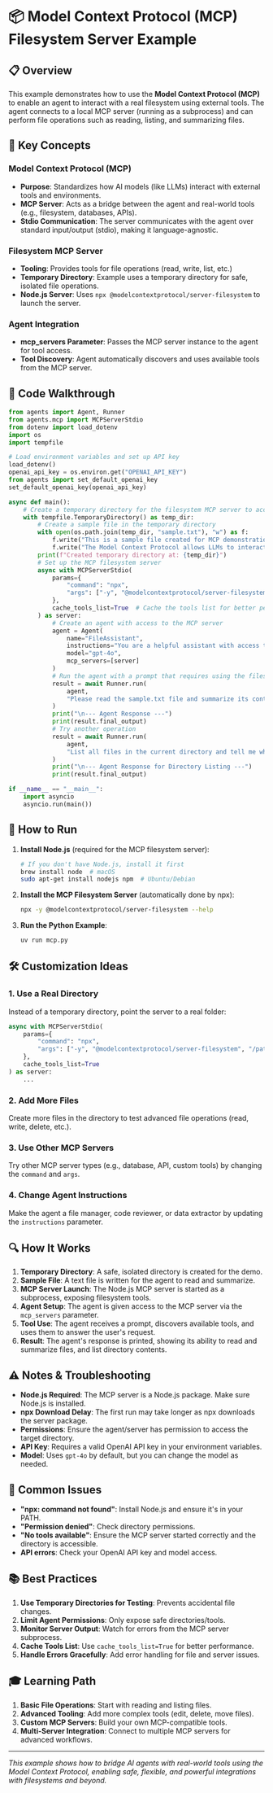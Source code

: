 # 📦 Model Context Protocol (MCP) Filesystem Server Example

## 📋 Overview
This example demonstrates how to use the **Model Context Protocol (MCP)** to enable an agent to interact with a real filesystem using external tools. The agent connects to a local MCP server (running as a subprocess) and can perform file operations such as reading, listing, and summarizing files.

## 🎯 Key Concepts

### **Model Context Protocol (MCP)**
- **Purpose**: Standardizes how AI models (like LLMs) interact with external tools and environments.
- **MCP Server**: Acts as a bridge between the agent and real-world tools (e.g., filesystem, databases, APIs).
- **Stdio Communication**: The server communicates with the agent over standard input/output (stdio), making it language-agnostic.

### **Filesystem MCP Server**
- **Tooling**: Provides tools for file operations (read, write, list, etc.)
- **Temporary Directory**: Example uses a temporary directory for safe, isolated file operations.
- **Node.js Server**: Uses `npx @modelcontextprotocol/server-filesystem` to launch the server.

### **Agent Integration**
- **mcp_servers Parameter**: Passes the MCP server instance to the agent for tool access.
- **Tool Discovery**: Agent automatically discovers and uses available tools from the MCP server.

## 📁 Code Walkthrough

```python
from agents import Agent, Runner
from agents.mcp import MCPServerStdio
from dotenv import load_dotenv
import os
import tempfile

# Load environment variables and set up API key
load_dotenv()
openai_api_key = os.environ.get("OPENAI_API_KEY")
from agents import set_default_openai_key
set_default_openai_key(openai_api_key)

async def main():
    # Create a temporary directory for the filesystem MCP server to access
    with tempfile.TemporaryDirectory() as temp_dir:
        # Create a sample file in the temporary directory
        with open(os.path.join(temp_dir, "sample.txt"), "w") as f:
            f.write("This is a sample file created for MCP demonstration.\n")
            f.write("The Model Context Protocol allows LLMs to interact with tools like filesystems.\n")
        print(f"Created temporary directory at: {temp_dir}")
        # Set up the MCP filesystem server
        async with MCPServerStdio(
            params={
                "command": "npx",
                "args": ["-y", "@modelcontextprotocol/server-filesystem", temp_dir],
            },
            cache_tools_list=True  # Cache the tools list for better performance
        ) as server:
            # Create an agent with access to the MCP server
            agent = Agent(
                name="FileAssistant",
                instructions="You are a helpful assistant with access to a filesystem. Use the provided tools to read files and help the user understand their contents.",
                model="gpt-4o",
                mcp_servers=[server]
            )
            # Run the agent with a prompt that requires using the filesystem tools
            result = await Runner.run(
                agent, 
                "Please read the sample.txt file and summarize its contents."
            )
            print("\n--- Agent Response ---")
            print(result.final_output)
            # Try another operation
            result = await Runner.run(
                agent,
                "List all files in the current directory and tell me what you can do with them."
            )
            print("\n--- Agent Response for Directory Listing ---")
            print(result.final_output)

if __name__ == "__main__":
    import asyncio
    asyncio.run(main())
```

## 🚀 How to Run

1. **Install Node.js** (required for the MCP filesystem server):
   ```bash
   # If you don't have Node.js, install it first
   brew install node  # macOS
   sudo apt-get install nodejs npm  # Ubuntu/Debian
   ```
2. **Install the MCP Filesystem Server** (automatically done by npx):
   ```bash
   npx -y @modelcontextprotocol/server-filesystem --help
   ```
3. **Run the Python Example**:
   ```bash
   uv run mcp.py
   ```

## 🛠️ Customization Ideas

### **1. Use a Real Directory**
Instead of a temporary directory, point the server to a real folder:
```python
async with MCPServerStdio(
    params={
        "command": "npx",
        "args": ["-y", "@modelcontextprotocol/server-filesystem", "/path/to/your/folder"],
    },
    cache_tools_list=True
) as server:
    ...
```

### **2. Add More Files**
Create more files in the directory to test advanced file operations (read, write, delete, etc.).

### **3. Use Other MCP Servers**
Try other MCP server types (e.g., database, API, custom tools) by changing the `command` and `args`.

### **4. Change Agent Instructions**
Make the agent a file manager, code reviewer, or data extractor by updating the `instructions` parameter.

## 🔍 How It Works

1. **Temporary Directory**: A safe, isolated directory is created for the demo.
2. **Sample File**: A text file is written for the agent to read and summarize.
3. **MCP Server Launch**: The Node.js MCP server is started as a subprocess, exposing filesystem tools.
4. **Agent Setup**: The agent is given access to the MCP server via the `mcp_servers` parameter.
5. **Tool Use**: The agent receives a prompt, discovers available tools, and uses them to answer the user's request.
6. **Result**: The agent's response is printed, showing its ability to read and summarize files, and list directory contents.

## ⚠️ Notes & Troubleshooting

- **Node.js Required**: The MCP server is a Node.js package. Make sure Node.js is installed.
- **npx Download Delay**: The first run may take longer as npx downloads the server package.
- **Permissions**: Ensure the agent/server has permission to access the target directory.
- **API Key**: Requires a valid OpenAI API key in your environment variables.
- **Model**: Uses `gpt-4o` by default, but you can change the model as needed.

## 🐛 Common Issues

- **"npx: command not found"**: Install Node.js and ensure it's in your PATH.
- **"Permission denied"**: Check directory permissions.
- **"No tools available"**: Ensure the MCP server started correctly and the directory is accessible.
- **API errors**: Check your OpenAI API key and model access.

## 📚 Best Practices

1. **Use Temporary Directories for Testing**: Prevents accidental file changes.
2. **Limit Agent Permissions**: Only expose safe directories/tools.
3. **Monitor Server Output**: Watch for errors from the MCP server subprocess.
4. **Cache Tools List**: Use `cache_tools_list=True` for better performance.
5. **Handle Errors Gracefully**: Add error handling for file and server issues.

## 🎓 Learning Path

1. **Basic File Operations**: Start with reading and listing files.
2. **Advanced Tooling**: Add more complex tools (edit, delete, move files).
3. **Custom MCP Servers**: Build your own MCP-compatible tools.
4. **Multi-Server Integration**: Connect to multiple MCP servers for advanced workflows.

---

*This example shows how to bridge AI agents with real-world tools using the Model Context Protocol, enabling safe, flexible, and powerful integrations with filesystems and beyond.* 